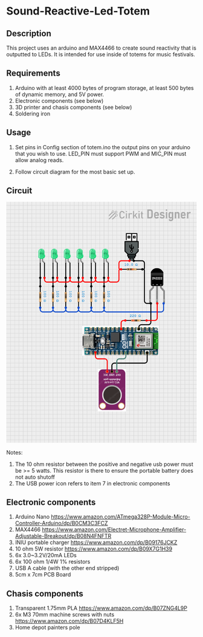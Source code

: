# Sound-Reactive-Led-Totem

## Description

This project uses an arduino and MAX4466 to create sound reactivity that is
outputted to LEDs. It is intended for use inside of totems for music festivals.

## Requirements

1. Arduino with at least 4000 bytes of program storage, at least 500 bytes of dynamic memory, and 5V power.
2. Electronic components (see below)
3. 3D printer and chasis components (see below)
4. Soldering iron

## Usage

1. Set pins in Config section of totem.ino the output pins on your arduino that you wish to use. LED_PIN must support PWM and MIC_PIN must allow analog reads.

3. Follow circuit diagram for the most basic set up.

## Circuit

![Circuit](totem_circuit.png)

Notes:
1. The 10 ohm resistor between the positive and negative usb power must be >= 5 watts. This resistor is there to ensure the portable battery does not auto shutoff
2. The USB power icon refers to item 7 in electronic components

## Electronic components

1. Arduino Nano https://www.amazon.com/ATmega328P-Module-Micro-Controller-Arduino/dp/B0CM3C3FCZ
2. MAX4466 https://www.amazon.com/Electret-Microphone-Amplifier-Adjustable-Breakout/dp/B08N4FNFTR
3. INIU portable charger https://www.amazon.com/dp/B09176JCKZ
4. 10 ohm 5W resistor https://www.amazon.com/dp/B09X7G1H39
5. 6x 3.0~3.2V/20mA LEDs
6. 6x 100 ohm 1/4W 1% resistors
7. USB A cable (with the other end stripped)
8. 5cm x 7cm PCB Board

## Chasis components

1. Transparent 1.75mm PLA https://www.amazon.com/dp/B07ZNG4L9P
2. 6x M3 70mm machine screws with nuts https://www.amazon.com/dp/B07D4KLF5H
3. Home depot painters pole
